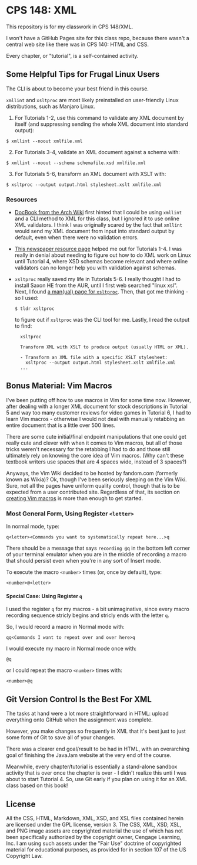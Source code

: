 # CPS 148: XML

This repository is for my classwork in CPS 148/XML.

I won't have a GitHub Pages site for this class repo, because there wasn't a central web site like there was in CPS 140: HTML and CSS.

Every chapter, or "tutorial", is a self-contained activity.

## Some Helpful Tips for Frugal Linux Users

The CLI is about to become your best friend in this course.

`xmllint` and `xsltproc` are most likely preinstalled on user-friendly Linux distributions, such as Manjaro Linux.

1.  For Tutorials 1-2, use this command to validate any XML document by itself (and suppressing sending the whole XML document into standard output):
  ```
  $ xmllint --noout xmlfile.xml
  ```

2.  For Tutorials 3-4, validate an XML document against a schema with:
  ```
  $ xmllint --noout --schema schemafile.xsd xmlfile.xml
  ```

3.  For Tutorials 5-6, transform an XML document with XSLT with:
  ```
  $ xsltproc --output output.html stylesheet.xslt xmlfile.xml
  ```

### Resources

* [DocBook from the Arch Wiki](https://wiki.archlinux.org/index.php/DocBook) first hinted that I could be using `xmllint` and a CLI method to XML for this class, but I ignored it to use online XML validators.  I think I was originally scared by the fact that `xmllint` would send my XML document from input into standard output by default, even when there were no validation errors.

* [This newspaper resource page](https://support.newspapersystems.com/hc/en-us/articles/204871565-Validating-an-XML-File) helped me out for Tutorials 1-4.  I was really in denial about needing to figure out how to do XML work on Linux until Tutorial 4, where XSD schemas become relevant and where online validators can no longer help you with validation against schemas.

* `xsltproc` really saved my life in Tutorials 5-6.  I really thought I had to install Saxon HE from the AUR, until I first web searched "linux xsl".  Next, I found [a man(ual) page for `xsltproc`](https://linux.die.net/man/1/xsltproc).  Then, that got me thinking - so I used:
  ```
  $ tldr xsltproc
  ```
  to figure out if `xsltproc` was the CLI tool for me.  Lastly, I read the output to find:
  ```
    xsltproc
    
    Transform XML with XSLT to produce output (usually HTML or XML).
    
    - Transform an XML file with a specific XSLT stylesheet:
      xsltproc --output output.html stylesheet.xslt xmlfile.xml
    ...
  ```

## Bonus Material: Vim Macros

I've been putting off how to use macros in Vim for some time now.  However, after dealing with a longer XML document for stock descriptions in Tutorial 5 and way too many customer reviews for video games in Tutorial 6, I had to learn Vim macros - otherwise I would not deal with manually retabbing an entire document that is a little over 500 lines.

There are some cute initial/final endpoint manipulations that one could get really cute and clever with when it comes to Vim macros, but all of those tricks weren't necessary for the retabbing I had to do and those still ultimately rely on knowing the core idea of Vim macros.  (Why can't these textbook writers use spaces that are 4 spaces wide, instead of 3 spaces?)

Anyways, the Vim Wiki decided to be hosted by fandom.com (formerly known as Wikia)?  Ok, though I've been seriously sleeping on the Vim Wiki.  Sure, not all the pages have uniform quality control, though that is to be expected from a user contributed site.  Regardless of that, its section on [creating Vim macros](https://vim.fandom.com/wiki/Macros#Recording_a_macro) is more than enough to get started.


### Most General Form, Using Register `<letter>`

In normal mode, type:
```
q<letter><Commands you want to systematically repeat here...>q
```

There should be a message that says `recording @q` in the bottom left corner of your terminal emulator when you are in the middle of recording a macro that should persist even when you're in any sort of Insert mode.

To execute the macro `<number>` times (or, once by default), type:
```
<number>@<letter>
```

#### Special Case: Using Register `q`

I used the register `q` for my macros - a bit unimaginative, since every macro recording sequence stricly begins and stricly ends with the letter `q`.

So, I would record a macro in Normal mode with:
```
qq<Commands I want to repeat over and over here>q
```

I would execute my macro in Normal mode once with:
```
@q
```
or I could repeat the macro `<number>` times with:
```
<number>@q
```

## Git Version Control Is the Best For XML

The tasks at hand were a lot more straightforward in HTML: upload everything onto GitHub when the assignment was complete.

However, you make changes so frequently in XML that it's best just to just some form of Git to save all of your changes.

There was a clearer end goal/result to be had in HTML, with an overarching goal of finishing the JavaJam website at the very end of the course.

Meanwhile, every chapter/tutorial is essentially a stand-alone sandbox activity that is over once the chapter is over - I didn't realize this unti I was about to start Tutorial 4.  So, use Git early if you plan on using it for an XML class based on this book!

## License

All the CSS, HTML, Markdown, XML, XSD, and XSL files contained herein are licensed under the GPL license, version 3.  The CSS, XML, XSD, XSL, and PNG image assets are copyrighted material the use of which has not been specifically authorized by the copyright owner, Cengage Learning, Inc.  I am using such assets under the "Fair Use" doctrine of copyrighted material for educational purposes, as provided for in section 107 of the US Copyright Law.
